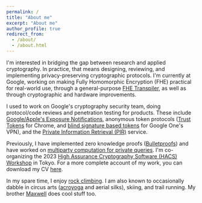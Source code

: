 ```yaml
---
permalink: /
title: "About me"
excerpt: "About me"
author_profile: true
redirect_from: 
  - /about/
  - /about.html
---
```


I'm interested in bridging the gap between research and applied cryptography. In practice, that means designing, reviewing, and implementing privacy-preserving cryptographic protocols. I'm currently at Google, working on making Fully Homomorphic Encryption (FHE) practical for real-world use, through a general-purpose [FHE Transpiler](https://github.com/google/fully-homomorphic-encryption), as well as through cryptographic and hardware improvements. 

I used to work on Google's cryptography security team, doing protocol/code reviews and penetration testing for products. These include [Google/Apple's Exposure Notifications](https://www.google.com/covid19/exposurenotifications/), anonymous token protocols ([Trust Tokens](https://developer.chrome.com/en/docs/privacy-sandbox/trust-tokens/) for Chrome, and [blind signature based tokens](https://one.google.com/about/vpn/howitworks) for Google One's VPN), and the [Private Information Retrieval (PIR)](https://github.com/google/private-retrieval) service.

Previously, I have implemented zero knowledge proofs ([Bulletproofs](https://github.com/dalek-cryptography/bulletproofs)) and have worked on [multiparty computation for private queries](https://www.usenix.org/conference/nsdi17/technical-sessions/presentation/wang-frank). I'm co-organizing the 2023 [High Assurance Cryptography Software (HACS) Workshop](https://www.hacs-workshop.org/) in Tokyo. For a more complete account of my work, you can download my CV [here](https://drive.google.com/file/d/18vCCvLKReWIIxztbq22PqBvfvgV2oZS3/view).

In my spare time, I enjoy [rock climbing](https://www.mountainproject.com/user/110471998/cathie-yun). I am also known to occasionally dabble in circus arts ([acroyoga](https://www.youtube.com/watch?v=LI6vLPBI0nQ&t=285s) and aerial silks), skiing, and trail running. My brother [Maxwell](https://blog.maxwelly.com/) does cool stuff too.